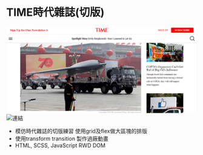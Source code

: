# TIME時代雜誌(切版)

![](./time-pic.png)
<br>
![連結](https://danielgg1024.github.io/time/)
<br>
* 模仿時代雜誌的切版練習 使用grid及flex做大區塊的排版
* 使用transform transition 製作過廠動畫
* HTML, SCSS, JavaScript RWD DOM
